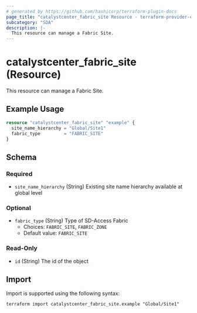 ```yaml
---
# generated by https://github.com/hashicorp/terraform-plugin-docs
page_title: "catalystcenter_fabric_site Resource - terraform-provider-catalystcenter"
subcategory: "SDA"
description: |-
  This resource can manage a Fabric Site.
---
```


# catalystcenter_fabric_site (Resource)

This resource can manage a Fabric Site.

## Example Usage

```terraform
resource "catalystcenter_fabric_site" "example" {
  site_name_hierarchy = "Global/Site1"
  fabric_type         = "FABRIC_SITE"
}
```

<!-- schema generated by tfplugindocs -->
## Schema

### Required

- `site_name_hierarchy` (String) Existing site name hierarchy available at global level

### Optional

- `fabric_type` (String) Type of SD-Access Fabric
  - Choices: `FABRIC_SITE`, `FABRIC_ZONE`
  - Default value: `FABRIC_SITE`

### Read-Only

- `id` (String) The id of the object

## Import

Import is supported using the following syntax:

```shell
terraform import catalystcenter_fabric_site.example "Global/Site1"
```
